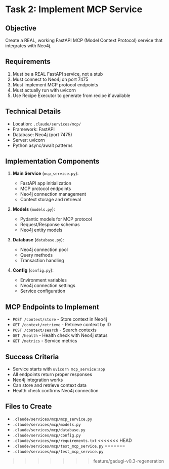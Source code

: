 # Task 2: Implement MCP Service

## Objective
Create a REAL, working FastAPI MCP (Model Context Protocol) service that integrates with Neo4j.

## Requirements
1. Must be a REAL FastAPI service, not a stub
2. Must connect to Neo4j on port 7475
3. Must implement MCP protocol endpoints
4. Must actually run with uvicorn
5. Use Recipe Executor to generate from recipe if available

## Technical Details
- Location: `.claude/services/mcp/`
- Framework: FastAPI
- Database: Neo4j (port 7475)
- Server: uvicorn
- Python async/await patterns

## Implementation Components
1. **Main Service** (`mcp_service.py`):
   - FastAPI app initialization
   - MCP protocol endpoints
   - Neo4j connection management
   - Context storage and retrieval

2. **Models** (`models.py`):
   - Pydantic models for MCP protocol
   - Request/Response schemas
   - Neo4j entity models

3. **Database** (`database.py`):
   - Neo4j connection pool
   - Query methods
   - Transaction handling

4. **Config** (`config.py`):
   - Environment variables
   - Neo4j connection settings
   - Service configuration

## MCP Endpoints to Implement
- `POST /context/store` - Store context in Neo4j
- `GET /context/retrieve` - Retrieve context by ID
- `POST /context/search` - Search contexts
- `GET /health` - Health check with Neo4j status
- `GET /metrics` - Service metrics

## Success Criteria
- Service starts with `uvicorn mcp_service:app`
- All endpoints return proper responses
- Neo4j integration works
- Can store and retrieve context data
- Health check confirms Neo4j connection

## Files to Create
- `.claude/services/mcp/mcp_service.py`
- `.claude/services/mcp/models.py`
- `.claude/services/mcp/database.py`
- `.claude/services/mcp/config.py`
- `.claude/services/mcp/requirements.txt`
<<<<<<< HEAD
- `.claude/services/mcp/test_mcp_service.py`
=======
- `.claude/services/mcp/test_mcp_service.py`
>>>>>>> feature/gadugi-v0.3-regeneration
